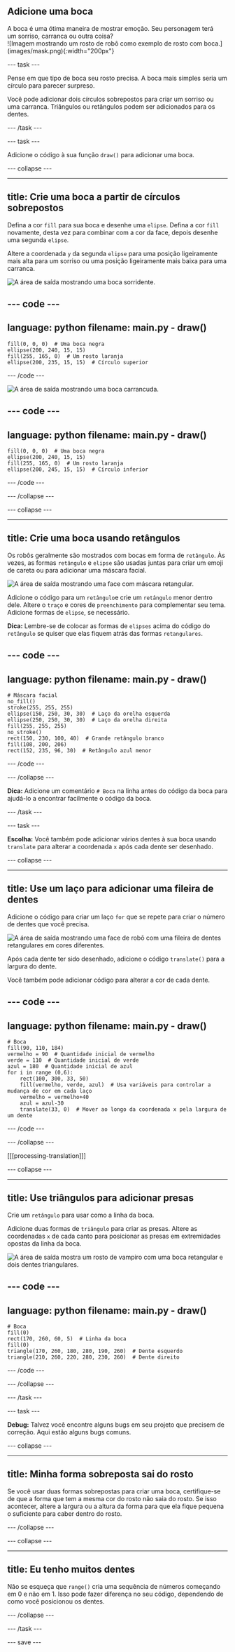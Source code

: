 ## Adicione uma boca

<div style="display: flex; flex-wrap: wrap">
<div style="flex-basis: 200px; flex-grow: 1; margin-right: 15px;">
A boca é uma ótima maneira de mostrar emoção. Seu personagem terá um sorriso, carranca ou outra coisa? 
</div>
<div>
![Imagem mostrando um rosto de robô como exemplo de rosto com boca.](images/mask.png){:width="200px"}
</div>
</div>

--- task ---

Pense em que tipo de boca seu rosto precisa. A boca mais simples seria um círculo para parecer surpreso.

Você pode adicionar dois círculos sobrepostos para criar um sorriso ou uma carranca. Triângulos ou retângulos podem ser adicionados para os dentes.

--- /task ---

--- task ---

Adicione o código à sua função `draw()` para adicionar uma boca.

--- collapse ---

---
title: Crie uma boca a partir de círculos sobrepostos
---

Defina a cor `fill` para sua boca e desenhe uma `elipse`. Defina a cor `fill` novamente, desta vez para combinar com a cor da face, depois desenhe uma segunda `elipse`.

Altere a coordenada `y` da segunda `elipse` para uma posição ligeiramente mais alta para um sorriso ou uma posição ligeiramente mais baixa para uma carranca.

![A área de saída mostrando uma boca sorridente.](images/smile.png)

--- code ---
---
language: python
filename: main.py - draw()
---

    fill(0, 0, 0)  # Uma boca negra
    ellipse(200, 240, 15, 15)
    fill(255, 165, 0)  # Um rosto laranja
    ellipse(200, 235, 15, 15)  # Círculo superior

--- /code ---

![A área de saída mostrando uma boca carrancuda.](images/frown.png)

--- code ---
---
language: python
filename: main.py - draw()
---

    fill(0, 0, 0)  # Uma boca negra
    ellipse(200, 240, 15, 15)
    fill(255, 165, 0)  # Um rosto laranja
    ellipse(200, 245, 15, 15)  # Círculo inferior

--- /code ---

--- /collapse ---

--- collapse ---

---
title: Crie uma boca usando retângulos
---

Os robôs geralmente são mostrados com bocas em forma de `retângulo`. Às vezes, as formas `retângulo` e `elipse` são usadas juntas para criar um emoji de careta ou para adicionar uma máscara facial.

![A área de saída mostrando uma face com máscara retangular.](images/rectangle-mask.png)

Adicione o código para um `retângulo`e crie um `retângulo` menor dentro dele. Altere o `traço` e cores de `preenchimento` para complementar seu tema. Adicione formas de `elipse`, se necessário.

**Dica:** Lembre-se de colocar as formas de `elipses` acima do código do `retângulo` se quiser que elas fiquem atrás das formas `retangulares`.

--- code ---
---
language: python
filename: main.py - draw()
---
    # Máscara facial
    no_fill()
    stroke(255, 255, 255)
    ellipse(150, 250, 30, 30)  # Laço da orelha esquerda
    ellipse(250, 250, 30, 30)  # Laço da orelha direita
    fill(255, 255, 255)
    no_stroke()
    rect(150, 230, 100, 40)  # Grande retângulo branco
    fill(108, 200, 206)
    rect(152, 235, 96, 30)  # Retângulo azul menor

--- /code ---

--- /collapse ---

**Dica:** Adicione um comentário `# Boca` na linha antes do código da boca para ajudá-lo a encontrar facilmente o código da boca.

--- /task ---

--- task ---

**Escolha:** Você também pode adicionar vários dentes à sua boca usando `translate` para alterar a coordenada `x` após cada dente ser desenhado.

--- collapse ---

---
title: Use um laço para adicionar uma fileira de dentes
---

Adicione o código para criar um laço `for` que se repete para criar o número de dentes que você precisa.

![A área de saída mostrando uma face de robô com uma fileira de dentes retangulares em cores diferentes.](images/robot-teeth.png)

Após cada dente ter sido desenhado, adicione o código `translate()` para a largura do dente.

Você também pode adicionar código para alterar a cor de cada dente.

--- code ---
---
language: python
filename: main.py - draw()
---

    # Boca
    fill(90, 110, 184)
    vermelho = 90  # Quantidade inicial de vermelho
    verde = 110  # Quantidade inicial de verde
    azul = 180  # Quantidade inicial de azul
    for i in range (0,6):
        rect(100, 300, 33, 50)
        fill(vermelho, verde, azul)  # Usa variáveis para controlar a mudança de cor em cada laço
        vermelho = vermelho+40
        azul = azul-30
        translate(33, 0)  # Mover ao longo da coordenada x pela largura de um dente


--- /code ---

--- /collapse ---

[[[processing-translation]]]

--- collapse ---

---
title: Use triângulos para adicionar presas
---

Crie um `retângulo` para usar como a linha da boca.

Adicione duas formas de `triângulo` para criar as presas. Altere as coordenadas `x` de cada canto para posicionar as presas em extremidades opostas da linha da boca.

![A área de saída mostra um rosto de vampiro com uma boca retangular e dois dentes triangulares.](images/vampire.png)

--- code ---
---
language: python
filename: main.py - draw()
---
    # Boca
    fill(0)
    rect(170, 260, 60, 5)  # Linha da boca
    fill(0)
    triangle(170, 260, 180, 280, 190, 260)  # Dente esquerdo
    triangle(210, 260, 220, 280, 230, 260)  # Dente direito
--- /code ---

--- /collapse ---

--- /task ---

--- task ---

**Debug:** Talvez você encontre alguns bugs em seu projeto que precisem de correção. Aqui estão alguns bugs comuns.

--- collapse ---

---
title: Minha forma sobreposta sai do rosto
---

Se você usar duas formas sobrepostas para criar uma boca, certifique-se de que a forma que tem a mesma cor do rosto não saia do rosto. Se isso acontecer, altere a largura ou a altura da forma para que ela fique pequena o suficiente para caber dentro do rosto.

--- /collapse ---


--- collapse ---

---
title: Eu tenho muitos dentes
---

Não se esqueça que `range()` cria uma sequência de números começando em 0 e não em 1. Isso pode fazer diferença no seu código, dependendo de como você posicionou os dentes.

--- /collapse ---

--- /task ---

--- save ---
